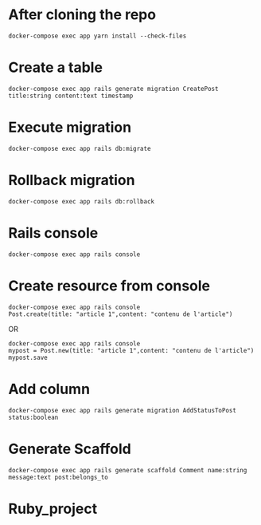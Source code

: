 # After cloning the repo
```
docker-compose exec app yarn install --check-files
```

# Create a table
```
docker-compose exec app rails generate migration CreatePost title:string content:text timestamp
```

# Execute migration
```
docker-compose exec app rails db:migrate
```

# Rollback migration
```
docker-compose exec app rails db:rollback
```

# Rails console
```
docker-compose exec app rails console
```

# Create resource from console
```
docker-compose exec app rails console
Post.create(title: "article 1",content: "contenu de l'article")
```
OR
```
docker-compose exec app rails console
mypost = Post.new(title: "article 1",content: "contenu de l'article")
mypost.save
```

# Add column
```
docker-compose exec app rails generate migration AddStatusToPost status:boolean
```

# Generate Scaffold
```
docker-compose exec app rails generate scaffold Comment name:string message:text post:belongs_to
```
# Ruby_project
